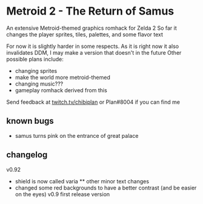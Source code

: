 # Metroid 2 - The Return of Samus
An extensive Metroid-themed graphics romhack for Zelda 2
So far it changes the player sprites, tiles, palettes, and some flavor text

For now it is slightly harder in some respects. As it is right now it also invalidates DDM, I may make a version that doesn't in the future
Other possible plans include:
* changing sprites
* make the world more metroid-themed
* changing music???
* gameplay romhack derived from this

Send feedback at [twitch.tv/chibiplan](https://twitch.tv/chibiplan) or Plan#8004 if you can find me

## known bugs
* samus turns pink on the entrance of great palace

## changelog
v0.92
* shield is now called varia
** other minor text changes
* changed some red backgrounds to have a better contrast (and be easier on the eyes)
v0.9 first release version
